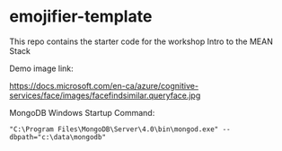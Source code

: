 # emojifier-template

This repo contains the starter code for the workshop Intro to the MEAN Stack

Demo image link:

https://docs.microsoft.com/en-ca/azure/cognitive-services/face/images/facefindsimilar.queryface.jpg


MongoDB Windows Startup Command:

`"C:\Program Files\MongoDB\Server\4.0\bin\mongod.exe" --dbpath="c:\data\mongodb"`
